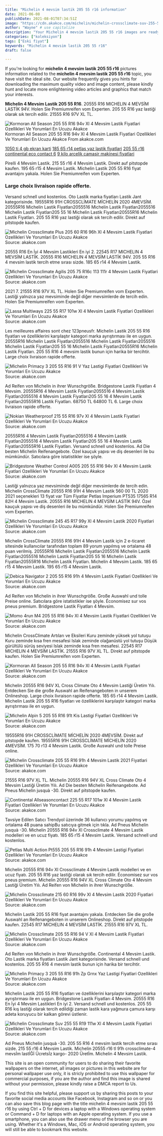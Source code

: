 ```yaml
---
title: "Michelin 4 mevsim lastik 205 55 r16 information"
date: 2021-06-08
publishDate: 2021-08-01T07:34:51Z
image: "https://cdn.akakce.com/michelin/michelin-crossclimate-suv-255-55-r19-111w-xl-4-mevsim-z.jpg"
author: "Wayne" # use capitalize
description: "Your Michelin 4 mevsim lastik 205 55 r16 images are ready in this website. Michelin 4 mevsim lastik 205 55 r16 are a topic that is being searched for and liked by netizens today. You can Download the Michelin 4 mevsim lastik 205 55 r16 files here. Get all free photos and vectors."
categories: ["koleksiyon"]
tags: ["Eski fiyat"]
keywords: "Michelin 4 mevsim lastik 205 55 r16"
draft: false

---
```


If you're looking for **michelin 4 mevsim lastik 205 55 r16** pictures information related to the **michelin 4 mevsim lastik 205 55 r16** topic, you have visit the ideal  site.  Our website frequently  gives you  hints  for downloading  the maximum  quality video and image  content, please kindly hunt and locate more enlightening video articles and graphics  that match your interests.

**Michelin 4 Mevsim Lastik 205 55 R16**. 20555 R16 MICHELIN 4 MEVSİM LASTİK 94V. Holen Sie Premiumreifen vom Experten. 205 55 R16 yaz lastiği olarak sık tercih edilir. 21555 R16 97V XL TL.

![Kormoran All Season 205 55 R16 94v Xl 4 Mevsim Lastik Fiyatlari Ozellikleri Ve Yorumlari En Ucuzu Akakce](https://iis-akakce.akamaized.net/p.z?%2F%2Fst2%2Emyideasoft%2Ecom%2Fidea%2Fde%2F48%2Fmyassets%2Fproducts%2F374%2Fkormoran%2Dall%2Dseason%2Ejpg%3Frevision%3D1561213513 "Kormoran All Season 205 55 R16 94v Xl 4 Mevsim Lastik Fiyatlari Ozellikleri Ve Yorumlari En Ucuzu Akakce")
Kormoran All Season 205 55 R16 94v Xl 4 Mevsim Lastik Fiyatlari Ozellikleri Ve Yorumlari En Ucuzu Akakce From akakce.com

[1050 ti 4 gb ekran karti](/1050-ti-4-gb-ekran-karti/)
[185 65 r14 petlas yaz lastik fiyatlari](/185-65-r14-petlas-yaz-lastik-fiyatlari/)
[205 55 r16 continental eco contact 6](/205-55-r16-continental-eco-contact-6/)
[9 kilo arcelik camasir makinesi fiyatlari](/9-kilo-arcelik-camasir-makinesi-fiyatlari/)

Pirelli 4 Mevsim Lastik. 215 55 r16 4 Mevsim Lastik. Direkt auf pitstopde kaufen. 195 65 r15 4 Mevsim Lastik. Michelin Lastik 205 55 R16 fiyat avantajını yakala. Holen Sie Premiumreifen vom Experten.

### Large choix livraison rapide offerte.

Versand schnell und kostenlos. Oto Lastik marka fiyatları Lastik Jant kategorisinde. 19555R16 91H CROSSCLİMATE MİCHELİN 2020 4MEVSİM. 20555R16 Michelin Lastik Fiyatları2055516 Michelin Lastik Fiyatları2055516 Michelin Lastik Fiyatları205 55 16 Michelin Lastik Fiyatları20555R16 Michelin Lastik Fiyatları. 205 55 R16 yaz lastiği olarak sık tercih edilir. Direkt auf pitstopde kaufen.


![Michelin Crossclimate Plus 205 60 R16 96h Xl 4 Mevsim Lastik Fiyatlari Ozellikleri Ve Yorumlari En Ucuzu Akakce](https://cdn.akakce.com/michelin/michelin-crossclimate-plus-205-60-r16-96h-xl-4-mevsim-z.jpg "Michelin Crossclimate Plus 205 60 R16 96h Xl 4 Mevsim Lastik Fiyatlari Ozellikleri Ve Yorumlari En Ucuzu Akakce")
Source: akakce.com

20555 R16 En İyi 4 Mevsim Lastikleri En iyi 2. 22545 R17 MICHELIN 4 MEVSİM LASTİK. 20555 R16 MICHELIN 4 MEVSİM LASTİK 94V. 205 55 R16 4 mevsim lastik tercih etme sırası sizde. 185 65 r14 4 Mevsim Lastik.

![Michelin Crossclimate Agilis 205 75 R16c 113 111r 4 Mevsim Lastik Fiyatlari Ozellikleri Ve Yorumlari En Ucuzu Akakce](https://cdn.akakce.com/michelin/michelin-crossclimate-agilis-205-75-r16c-113-111r-4-mevsim-z.jpg "Michelin Crossclimate Agilis 205 75 R16c 113 111r 4 Mevsim Lastik Fiyatlari Ozellikleri Ve Yorumlari En Ucuzu Akakce")
Source: akakce.com

2021 7. 21555 R16 97V XL TL. Holen Sie Premiumreifen vom Experten. Lastiği yalnızca yaz mevsiminde değil diğer mevsimlerde de tercih edin. Holen Sie Premiumreifen vom Experten.

![Lassa Multiways 225 55 R17 101w Xl 4 Mevsim Lastik Fiyatlari Ozellikleri Ve Yorumlari En Ucuzu Akakce](https://cdn.akakce.com/lassa/lassa-multiways-225-55-r17-101w-xl-4-mevsim-z.jpg "Lassa Multiways 225 55 R17 101w Xl 4 Mevsim Lastik Fiyatlari Ozellikleri Ve Yorumlari En Ucuzu Akakce")
Source: akakce.com

Les meilleures affaires sont chez 123pneusfr. Michelin Lastik 205 55 R16 fiyatları ve özelliklerini karşılaştır kategori marka ayrıştırması ile en uygun. 20555R16 Michelin Lastik Fiyatları2055516 Michelin Lastik Fiyatları2055516 Michelin Lastik Fiyatları205 55 16 Michelin Lastik Fiyatları20555R16 Michelin Lastik Fiyatları. 205 55 R16 4 mevsim lastik bunun için harika bir tercihtir. Large choix livraison rapide offerte.

![Michelin Primacy 3 205 55 R16 91 V Yaz Lastigi Fiyatlari Ozellikleri Ve Yorumlari En Ucuzu Akakce](https://cdn.akakce.com/michelin/michelin-primacy-3-205-55-r16-91-v-yaz-lastigi-z.jpg "Michelin Primacy 3 205 55 R16 91 V Yaz Lastigi Fiyatlari Ozellikleri Ve Yorumlari En Ucuzu Akakce")
Source: akakce.com

Ad Reifen von Michelin in ihrer Wunschgröße. Bridgestone Lastik Fiyatları 4 Mevsim. 20555R16 4 Mevsim Lastik Fiyatları2055516 4 Mevsim Lastik Fiyatları2055516 4 Mevsim Lastik Fiyatları205 55 16 4 Mevsim Lastik Fiyatları20555R16 Lastik Fiyatları. 68750 TL 64800 TL 6. Large choix livraison rapide offerte.

![Nokian Weatherproof 215 55 R16 97v Xl 4 Mevsim Lastik Fiyatlari Ozellikleri Ve Yorumlari En Ucuzu Akakce](https://cdn.akakce.com/nokian/nokian-weatherproof-215-55-r16-97v-xl-4-mevsim-z.jpg "Nokian Weatherproof 215 55 R16 97v Xl 4 Mevsim Lastik Fiyatlari Ozellikleri Ve Yorumlari En Ucuzu Akakce")
Source: akakce.com

20555R16 4 Mevsim Lastik Fiyatları2055516 4 Mevsim Lastik Fiyatları2055516 4 Mevsim Lastik Fiyatları205 55 16 4 Mevsim Lastik Fiyatları20555R16 Lastik Fiyatları. Versand schnell und kostenlos. Ad Die besten Michelin Reifenangebote. Özel kauçuk yapısı ve diş desenleri ile bu mümkündür. Satıcılara göre istatistikler ise şöyle.

![Bridgestone Weather Control A005 205 55 R16 94v Xl 4 Mevsim Lastik Fiyatlari Ozellikleri Ve Yorumlari En Ucuzu Akakce](https://cdn.akakce.com/bridgestone/bridgestone-weather-control-a005-205-55-r16-94v-xl-4-mevsim-z.jpg "Bridgestone Weather Control A005 205 55 R16 94v Xl 4 Mevsim Lastik Fiyatlari Ozellikleri Ve Yorumlari En Ucuzu Akakce")
Source: akakce.com

Lastiği yalnızca yaz mevsiminde değil diğer mevsimlerde de tercih edin. Michelin CrossClimate 20555 R16 91H 4 Mevsim Lastik 560 00 TL 2020 2021 seçenekleri 13 fiyat var Tüm Fiyatlar Petlas Imperium PT535 17565 R14 82H 4 Mevsim Lastik. 20555 R16 MICHELIN 4 MEVSİM LASTİK 94V. Özel kauçuk yapısı ve diş desenleri ile bu mümkündür. Holen Sie Premiumreifen vom Experten.

![Michelin Crossclimate 245 45 R17 99y Xl 4 Mevsim Lastik 2020 Fiyatlari Ozellikleri Ve Yorumlari En Ucuzu Akakce](https://cdn.akakce.com/iv/12088/980/980431943z.jpg "Michelin Crossclimate 245 45 R17 99y Xl 4 Mevsim Lastik 2020 Fiyatlari Ozellikleri Ve Yorumlari En Ucuzu Akakce")
Source: akakce.com

Michelin CrossClimate 20555 R16 91H 4 Mevsim Lastik için 2 e-ticaret sitesinde kullanıcılar tarafından toplam 89 yorum yapılmış ve ortalama 48 puan verilmiş. 20555R16 Michelin Lastik Fiyatları2055516 Michelin Lastik Fiyatları2055516 Michelin Lastik Fiyatları205 55 16 Michelin Lastik Fiyatları20555R16 Michelin Lastik Fiyatları. Michelin 4 Mevsim Lastik. 185 65 r15 4 Mevsim Lastik. 195 65 r15 4 Mevsim Lastik.

![Debica Navigator 2 205 55 R16 91h 4 Mevsim Lastik Fiyatlari Ozellikleri Ve Yorumlari En Ucuzu Akakce](https://cdn.akakce.com/debica/debica-navigator-2-205-55-r16-91h-4-mevsim-z.jpg "Debica Navigator 2 205 55 R16 91h 4 Mevsim Lastik Fiyatlari Ozellikleri Ve Yorumlari En Ucuzu Akakce")
Source: akakce.com

Ad Reifen von Michelin in ihrer Wunschgröße. Große Auswahl und tolle Preise online. Satıcılara göre istatistikler ise şöyle. Économisez sur vos pneus premium. Bridgestone Lastik Fiyatları 4 Mevsim.

![Momo 4run M4 205 55 R16 94v Xl 4 Mevsim Lastik Fiyatlari Ozellikleri Ve Yorumlari En Ucuzu Akakce](https://cdn.akakce.com/momo/momo-4run-m4-205-55-r16-94v-xl-4-mevsim-z.jpg "Momo 4run M4 205 55 R16 94v Xl 4 Mevsim Lastik Fiyatlari Ozellikleri Ve Yorumlari En Ucuzu Akakce")
Source: akakce.com

Michelin CrossClimate Artıları ve Eksileri Kuru zeminde yüksek yol tutuşu Kuru zeminde kısa fren mesafesi Islak zeminde olağanüstü yol tutuşu Düşük gürültülü sürüş seviyesi Islak zeminde kısa fren mesafesi. 22545 R17 MICHELIN 4 MEVSİM LASTİK. 21555 R16 97V XL TL. Direkt auf pitstopde kaufen. Holen Sie Premiumreifen vom Experten.

![Kormoran All Season 205 55 R16 94v Xl 4 Mevsim Lastik Fiyatlari Ozellikleri Ve Yorumlari En Ucuzu Akakce](https://iis-akakce.akamaized.net/p.z?%2F%2Fst2%2Emyideasoft%2Ecom%2Fidea%2Fde%2F48%2Fmyassets%2Fproducts%2F374%2Fkormoran%2Dall%2Dseason%2Ejpg%3Frevision%3D1561213513 "Kormoran All Season 205 55 R16 94v Xl 4 Mevsim Lastik Fiyatlari Ozellikleri Ve Yorumlari En Ucuzu Akakce")
Source: akakce.com

Michelin 20555 R16 94V XL Cross Climate Oto 4 Mevsim Lastiği Üretim Yılı. Entdecken Sie die große Auswahl an Reifenangeboten in unserem Onlineshop. Large choix livraison rapide offerte. 185 65 r14 4 Mevsim Lastik. Michelin Lastik 205 55 R16 fiyatları ve özelliklerini karşılaştır kategori marka ayrıştırması ile en uygun.

![Michelin Alpin 5 205 55 R16 91t Kis Lastigi Fiyatlari Ozellikleri Ve Yorumlari En Ucuzu Akakce](https://cdn.akakce.com/michelin/michelin-alpin-5-205-55-r16-91t-kis-lastigi-z.jpg "Michelin Alpin 5 205 55 R16 91t Kis Lastigi Fiyatlari Ozellikleri Ve Yorumlari En Ucuzu Akakce")
Source: akakce.com

19555R16 91H CROSSCLİMATE MİCHELİN 2020 4MEVSİM. Direkt auf pitstopde kaufen. 19555R16 91H CROSSCLİMATE MİCHELİN 2020 4MEVSİM. 175 70 r13 4 Mevsim Lastik. Große Auswahl und tolle Preise online.

![Michelin Crossclimate 205 55 R16 91h 4 Mevsim Lastik 2021 Fiyatlari Ozellikleri Ve Yorumlari En Ucuzu Akakce](https://cdn.akakce.com/michelin/michelin-crossclimate-205-55-r16-91h-4-mevsim-2021-z.jpg "Michelin Crossclimate 205 55 R16 91h 4 Mevsim Lastik 2021 Fiyatlari Ozellikleri Ve Yorumlari En Ucuzu Akakce")
Source: akakce.com

21555 R16 97V XL TL. Michelin 20555 R16 94V XL Cross Climate Oto 4 Mevsim Lastiği Üretim Yılı. Ad Die besten Michelin Reifenangebote. Ad Pneus Michelin jusquà -30. Direkt auf pitstopde kaufen.

![Continental Allseasoncontact 225 55 R17 101w Xl 4 Mevsim Lastik Fiyatlari Ozellikleri Ve Yorumlari En Ucuzu Akakce](https://cdn.akakce.com/continental/continental-allseasoncontact-225-55-r17-101w-xl-4-mevsim-z.jpg "Continental Allseasoncontact 225 55 R17 101w Xl 4 Mevsim Lastik Fiyatlari Ozellikleri Ve Yorumlari En Ucuzu Akakce")
Source: akakce.com

Tavsiye Edilen Satıcı Trendyol üzerinde 36 kullanıcı yorumu yapılmış ve ortalama 48 puana sahipBu satıcıya gitmek için tıkla. Ad Pneus Michelin jusquà -30. Michelin 20555 R16 94v Xl Crossclimate 4 Mevsim Lastik modelleri ve en ucuz fiyatı. 185 65 r15 4 Mevsim Lastik. Versand schnell und kostenlos.

![Petlas Multi Action Pt555 205 55 R16 91h 4 Mevsim Lastigi Fiyatlari Ozellikleri Ve Yorumlari En Ucuzu Akakce](https://cdn.akakce.com/petlas/petlas-multi-action-pt555-205-55-r16-91h-4-mevsim-lastigi-z.jpg "Petlas Multi Action Pt555 205 55 R16 91h 4 Mevsim Lastigi Fiyatlari Ozellikleri Ve Yorumlari En Ucuzu Akakce")
Source: akakce.com

Michelin 20555 R16 94v Xl Crossclimate 4 Mevsim Lastik modelleri ve en ucuz fiyatı. 205 55 R16 yaz lastiği olarak sık tercih edilir. Économisez sur vos pneus premium. Michelin 20555 R16 94V XL Cross Climate Oto 4 Mevsim Lastiği Üretim Yılı. Ad Reifen von Michelin in ihrer Wunschgröße.

![Michelin Crossclimate 215 60 R16 99v Xl 4 Mevsim Lastik 2020 Fiyatlari Ozellikleri Ve Yorumlari En Ucuzu Akakce](https://mcdn01.gittigidiyor.net/65887/658873730_0.jpg "Michelin Crossclimate 215 60 R16 99v Xl 4 Mevsim Lastik 2020 Fiyatlari Ozellikleri Ve Yorumlari En Ucuzu Akakce")
Source: akakce.com

Michelin Lastik 205 55 R16 fiyat avantajını yakala. Entdecken Sie die große Auswahl an Reifenangeboten in unserem Onlineshop. Direkt auf pitstopde kaufen. 22545 R17 MICHELIN 4 MEVSİM LASTİK. 21555 R16 97V XL TL.

![Michelin Crossclimate 205 55 R16 94 V Xl 4 Mevsim Lastik Fiyatlari Ozellikleri Ve Yorumlari En Ucuzu Akakce](https://cdn.akakce.com/michelin/michelin-crossclimate-205-55-r16-94-v-xl-4-mevsim-z.jpg "Michelin Crossclimate 205 55 R16 94 V Xl 4 Mevsim Lastik Fiyatlari Ozellikleri Ve Yorumlari En Ucuzu Akakce")
Source: akakce.com

Ad Reifen von Michelin in ihrer Wunschgröße. Continental 4 Mevsim Lastik. Oto Lastik marka fiyatları Lastik Jant kategorisinde. Versand schnell und kostenlos. 205 55 R16 4 mevsim lastik bunun için harika bir tercihtir.

![Michelin Primacy 3 205 55 R16 91h Zp Grnx Yaz Lastigi Fiyatlari Ozellikleri Ve Yorumlari En Ucuzu Akakce](https://cdn.akakce.com/michelin/michelin-primacy-3-205-55-r16-91h-zp-grnx-yaz-lastigi-z.jpg "Michelin Primacy 3 205 55 R16 91h Zp Grnx Yaz Lastigi Fiyatlari Ozellikleri Ve Yorumlari En Ucuzu Akakce")
Source: akakce.com

Michelin Lastik 205 55 R16 fiyatları ve özelliklerini karşılaştır kategori marka ayrıştırması ile en uygun. Bridgestone Lastik Fiyatları 4 Mevsim. 20555 R16 En İyi 4 Mevsim Lastikleri En iyi 2. Versand schnell und kostenlos. 205 55 R16 kış lastiği olarak tercih edildiği zaman lastik kara yağmura çamura karşı adeta koruyucu bir kalkan görevi üstlenir.

![Michelin Crossclimate Suv 255 55 R19 111w Xl 4 Mevsim Lastik Fiyatlari Ozellikleri Ve Yorumlari En Ucuzu Akakce](https://cdn.akakce.com/michelin/michelin-crossclimate-suv-255-55-r19-111w-xl-4-mevsim-z.jpg "Michelin Crossclimate Suv 255 55 R19 111w Xl 4 Mevsim Lastik Fiyatlari Ozellikleri Ve Yorumlari En Ucuzu Akakce")
Source: akakce.com

Ad Pneus Michelin jusquà -30. 205 55 R16 4 mevsim lastik tercih etme sırası sizde. 215 55 r16 4 Mevsim Lastik. Michelin 20555 r16 tl 91h crossclimate-4 mevsİm lastİĞİ Ücretsİz kargo- 2020 Üretİm. Michelin 4 Mevsim Lastik.

This site is an open community for users to do sharing their favorite wallpapers on the internet, all images or pictures in this website are for personal wallpaper use only, it is stricly prohibited to use this wallpaper for commercial purposes, if you are the author and find this image is shared without your permission, please kindly raise a DMCA report to Us.

If you find this site helpful, please support us by sharing this posts to your favorite social media accounts like Facebook, Instagram and so on or you can also save this blog page with the title michelin 4 mevsim lastik 205 55 r16 by using Ctrl + D for devices a laptop with a Windows operating system or Command + D for laptops with an Apple operating system. If you use a smartphone, you can also use the drawer menu of the browser you are using. Whether it's a Windows, Mac, iOS or Android operating system, you will still be able to bookmark this website.

